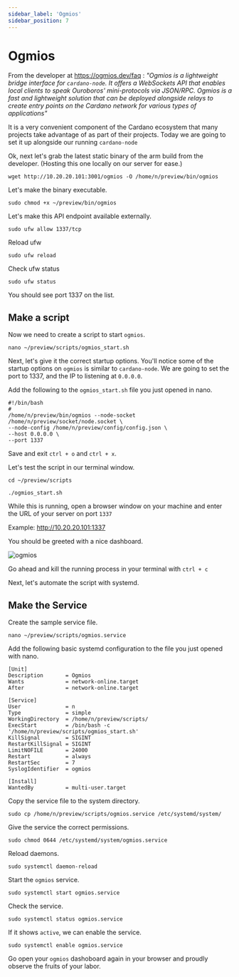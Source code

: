 ```yaml
---
sidebar_label: 'Ogmios'
sidebar_position: 7
---
```


# Ogmios

From the developer at https://ogmios.dev/faq : *"Ogmios is a lightweight bridge interface for `cardano-node`. It offers a WebSockets API that enables local clients to speak Ouroboros' mini-protocols via JSON/RPC. Ogmios is a fast and lightweight solution that can be deployed alongside relays to create entry points on the Cardano network for various types of applications"*

It is a very convenient component of the Cardano ecosystem that many projects take advantage of as part of their projects. Today we are going to set it up alongside our running `cardano-node`

Ok, next let's grab the latest static binary of the arm build from the developer. (Hosting this one locally on our server for ease.)

```
wget http://10.20.20.101:3001/ogmios -O /home/n/preview/bin/ogmios
```

Let's make the binary executable. 

```
sudo chmod +x ~/preview/bin/ogmios
```

Let's make this API endpoint available externally. 

```
sudo ufw allow 1337/tcp
```

Reload ufw

```
sudo ufw reload
```

Check ufw status

```
sudo ufw status
```

You should see port 1337 on the list. 

## Make a script

Now we need to create a script to start `ogmios`.

```
nano ~/preview/scripts/ogmios_start.sh
```

Next, let's give it the correct startup options. You'll notice some of the startup options on `ogmios` is similar to `cardano-node`. We are going to set the port to 1337, and the IP to listening at `0.0.0.0`. 

Add the following to the `ogmios_start.sh` file you just opened in nano.

```
#!/bin/bash
#
/home/n/preview/bin/ogmios --node-socket /home/n/preview/socket/node.socket \
--node-config /home/n/preview/config/config.json \
--host 0.0.0.0 \
--port 1337
```

Save and exit `ctrl + o` and `ctrl + x`.


Let's test the script in our terminal window.

```
cd ~/preview/scripts

./ogmios_start.sh

```

While this is running, open a browser window on your machine and enter the URL of your server on port `1337`

Example: http://10.20.20.101:1337

You should be greeted with a nice dashboard. 

![ogmios](/img/ogmiosdash.png)

Go ahead and kill the running process in your terminal with `ctrl + c`

Next, let's automate the script with systemd. 

## Make the Service

Create the sample service file. 

```
nano ~/preview/scripts/ogmios.service
```

Add the following basic systemd configuration to the file you just opened with nano. 

```
[Unit]
Description       = Ogmios
Wants             = network-online.target
After             = network-online.target  
  
[Service]
User              = n
Type              = simple
WorkingDirectory  = /home/n/preview/scripts/
ExecStart         = /bin/bash -c '/home/n/preview/scripts/ogmios_start.sh'
KillSignal        = SIGINT
RestartKillSignal = SIGINT
LimitNOFILE       = 24000
Restart           = always
RestartSec        = 7
SyslogIdentifier  = ogmios
  
[Install]
WantedBy          = multi-user.target
```

Copy the service file to the system directory. 

```
sudo cp /home/n/preview/scripts/ogmios.service /etc/systemd/system/
```

Give the service the correct permissions. 

```
sudo chmod 0644 /etc/systemd/system/ogmios.service
```
Reload daemons.

```
sudo systemctl daemon-reload
```

Start the `ogmios` service. 

```
sudo systemctl start ogmios.service
```

Check the service. 

```
sudo systemctl status ogmios.service
```
If it shows `active`, we can enable the service. 

```
sudo systemctl enable ogmios.service
```
Go open your `ogmios` dashoboard again in your browser and proudly observe the fruits of your labor. 


